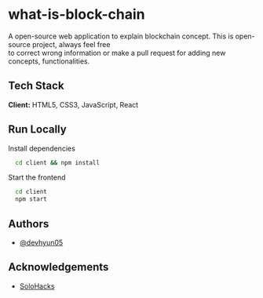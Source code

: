 # what-is-block-chain
A open-source web application to explain blockchain concept. This is open-source project, always feel free <br/>
to correct wrong information or make a pull request for adding new concepts, functionalities. 


## Tech Stack

**Client:** HTML5, CSS3, JavaScript, React



## Run Locally


Install dependencies

```bash
  cd client && npm install
```

Start the frontend 

```bash
  cd client
  npm start
```


## Authors

- [@devhyun05](https://www.github.com/devhyun05)

## Acknowledgements

 - [SoloHacks](https://solo-hacks-1-0.devpost.com/)





